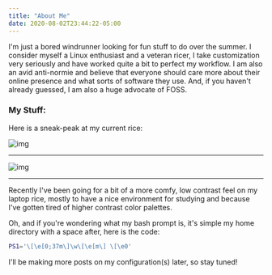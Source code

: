 ```yaml
---
title: "About Me"
date: 2020-08-02T23:44:22-05:00
---
```


I'm just a bored windrunner looking for fun stuff to do over the summer. I consider myself a Linux enthusiast and a veteran ricer, I take customization very seriously and have worked quite a bit to perfect my workflow. I am also an avid anti-normie and believe that everyone should care more about their online presence and what sorts of software they use. And, if you haven't already guessed, I am also a huge advocate of FOSS.

### My Stuff:
Here is a sneak-peak at my current rice:

![img](https://i.imgur.com/thBo16j.png)
***
![img](https://i.imgur.com/AUy8Vbh.png)
***

Recently I've been going for a bit of a more comfy, low contrast feel on my laptop rice, mostly to have a nice environment for studying and because I've gotten tired of higher contrast color palettes.

Oh, and if you're wondering what my bash prompt is, it's simple my home directory with a space after, here is the code:
```bash
PS1='\[\e[0;37m\]\w\[\e[m\] \[\e0'
```
I'll be making more posts on my configuration(s) later, so stay tuned!

